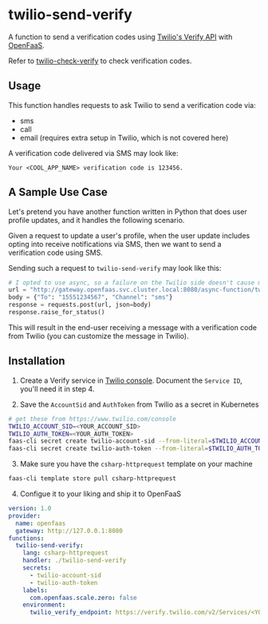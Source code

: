 # twilio-send-verify

A function to send a verification codes using [Twilio's Verify API](https://www.twilio.com/docs/verify/api) with [OpenFaaS](https://www.openfaas.com/).

Refer to [twilio-check-verify](https://github.com/kylos101/twilio-check-verify) to check verification codes.

## Usage

This function handles requests to ask Twilio to send a verification code via:

- sms
- call
- email (requires extra setup in Twilio, which is not covered here)

A verification code delivered via SMS may look like:

```
Your <COOL_APP_NAME> verification code is 123456.
```

## A Sample Use Case

Let's pretend you have another function written in Python that does user profile updates, and it handles the following scenario.

Given a request to update a user's profile, when the user update includes opting into receive notifications via SMS, then we want to send a verification code using SMS.

Sending such a request to `twilio-send-verify` may look like this:

```python
# I opted to use async, so a failure on the Twilio side doesn't cause my user update to fail
url = "http://gateway.openfaas.svc.cluster.local:8080/async-function/twilio-send-verify.openfaas-fn"
body = {"To": "15551234567", "Channel": "sms"}
response = requests.post(url, json=body)
response.raise_for_status()
```

This will result in the end-user receiving a message with a verification code from Twilio (you can customize the message in Twilio).

## Installation

1. Create a Verify service in [Twilio console](https://www.twilio.com/console/verify/services). Document the `Service ID`, you'll need it in step 4.

2. Save the `AccountSid` and `AuthToken` from Twilio as a secret in Kubernetes

```bash
# get these from https://www.twilio.com/console
TWILIO_ACCOUNT_SID=<YOUR_ACCOUNT_SID>
TWILIO_AUTH_TOKEN=<YOUR_AUTH_TOKEN>
faas-cli secret create twilio-account-sid --from-literal=$TWILIO_ACCOUNT_SID
faas-cli secret create twilio-auth-token --from-literal=$TWILIO_AUTH_TOKEN
```

3. Make sure you have the `csharp-httprequest` template on your machine

```bash
faas-cli template store pull csharp-httprequest
```

4. Configue it to your liking and ship it to OpenFaaS

```yaml
version: 1.0
provider:
  name: openfaas
  gateway: http://127.0.0.1:8080
functions:
  twilio-send-verify:
    lang: csharp-httprequest
    handler: ./twilio-send-verify
    secrets:
      - twilio-account-sid
      - twilio-auth-token
    labels:
      com.openfaas.scale.zero: false
    environment:
      twilio_verify_endpoint: https://verify.twilio.com/v2/Services/<YOUR_VERIFY_SERVICE_ID>/Verifications
```

